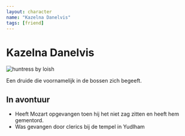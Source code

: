 ```yaml
---
layout: character
name: "Kazelna Danelvis"
tags: [friend]
---
```


# Kazelna Danelvis

![huntress by loish](https://images-wixmp-ed30a86b8c4ca887773594c2.wixmp.com/f/a0367442-a7cf-4b5e-9b2a-585e6d98ce8d/dahdbvl-8e309255-43ef-4f93-81b4-1f5ae167c9a9.png/v1/fill/w_692,h_1154,q_70,strp/huntress_by_loish_dahdbvl-pre.jpg?token=eyJ0eXAiOiJKV1QiLCJhbGciOiJIUzI1NiJ9.eyJzdWIiOiJ1cm46YXBwOjdlMGQxODg5ODIyNjQzNzNhNWYwZDQxNWVhMGQyNmUwIiwiaXNzIjoidXJuOmFwcDo3ZTBkMTg4OTgyMjY0MzczYTVmMGQ0MTVlYTBkMjZlMCIsIm9iaiI6W1t7ImhlaWdodCI6Ijw9MTE2NyIsInBhdGgiOiJcL2ZcL2EwMzY3NDQyLWE3Y2YtNGI1ZS05YjJhLTU4NWU2ZDk4Y2U4ZFwvZGFoZGJ2bC04ZTMwOTI1NS00M2VmLTRmOTMtODFiNC0xZjVhZTE2N2M5YTkucG5nIiwid2lkdGgiOiI8PTcwMCJ9XV0sImF1ZCI6WyJ1cm46c2VydmljZTppbWFnZS5vcGVyYXRpb25zIl19.vtyqfjomiFHf-RTZcIbNwJpPZSAN9MSoG4ZtTT6aoyo)

Een druide die voornamelijk in de bossen zich begeeft. 

## In avontuur
* Heeft Mozart opgevangen toen hij het niet zag zitten en heeft hem gementord.
* Was gevangen door clerics bij de tempel in Yudlham